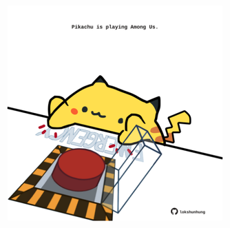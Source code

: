 <!-- built at 27/06/2021, 24:12:27 UTC -->
<p align="center">
  <img width="500" height="500" src="./ReadmeImage.svg">
</p>
